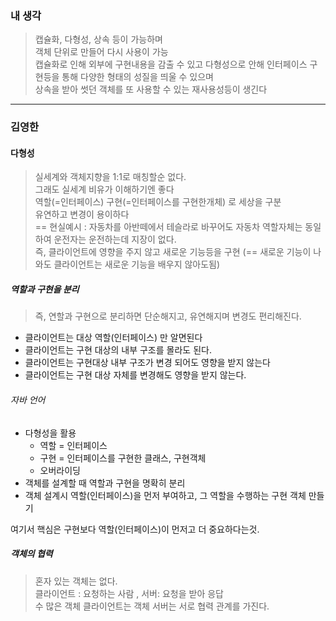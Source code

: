 ### 내 생각
> 캡슐화, 다형성, 상속 등이 가능하며  
> 객체 단위로 만들어 다시 사용이 가능  
> 캡슐화로 인해 외부에 구현내용을 감출 수 있고
> 다형성으로 안해 인터페이스 구현등을 통해 다양한 형태의 성질을 띄울 수 있으며  
> 상속을 받아 썻던 객체를 또 사용할 수 있는 재사용성등이 생긴다

---

### 김영한
#### 다형성
> 실세계와 객체지향을 1:1로 매칭할순 없다.  
> 그래도 실세계 비유가 이해하기엔 좋다  
> 역할(=인터페이스) 구현(=인터페이스를 구현한개체) 로 세상을 구분  
> 유연하고 변경이 용이하다  
> == 현실예시 : 자동차를 아반떼에서 테슬라로 바꾸어도 자동차 역할자체는 동일하여 운전자는 운전하는데 지장이 없다.  
> 즉, 클라이언트에 영향을 주지 않고 새로운 기능등을 구현 (== 새로운 기능이 나와도 클라이언트는 새로운 기능을 배우지 않아도됨)
##### 역할과 구현을 분리
> 즉, 연할과 구현으로 분리하면 단순해지고, 유연해지며 변경도 편리해진다.
 - 클라이언트는 대상 역할(인터페이스) 만 알면된다
 - 클라이언트는 구현 대상의 내부 구조를 몰라도 된다.
 - 클라이언트는 구현대상 내부 구조가 변경 되어도 영향을 받지 않는다
 - 클라이언트는 구현 대상 자체를 변경해도 영향을 받지 않는다.
###### 자바 언어
- 다형성을 활용
	 - 역할 = 인터페이스
	 - 구현 =  인터페이스를 구현한 클래스, 구현객체
	 - 오버라이딩
- 객체를 설계할 때 역할과 구현을 명확히 분리
- 객체 설계시 역할(인터페이스)을 먼저 부여하고, 그 역할을 수행하는 구현 객체 만들기

여기서 핵심은 구현보다 역할(인터페이스)이 먼저고 더 중요하다는것.

##### 객체의 협력
> 혼자 있는 객체는 없다.  
> 클라이언트 : 요청하는 사람 , 서버: 요청을 받아 응답  
> 수 많은 객체 클라이언트는 객체 서버는 서로 협력 관계를 가진다.

